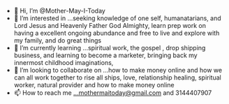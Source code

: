 - 👋 Hi, I’m @Mother-May-I-Today
- 👀 I’m interested in ...seeking knowledge of one self, humanatarians, and Lord Jesus and Heavenly Father God Almighty, learn prep work on having a excellent ongoing abundance and free to live and explore with my family, and do great things
- 🌱 I’m currently learning ...spiritual work, the gospel , drop shipping business, and learning to become a marketer, bringing back my innermost childhood imaginations,  
- 💞️ I’m looking to collaborate on ...how to make money online and how we can all work together to rise all ships, love, relationship healing, spiritual worker, natural provider and how to make money online  
- 📫 How to reach me ...mothermaitoday@gmail.com and 3144407907
<!---
Mother-May-I-Today/Mother-May-I-Today is a ✨ special ✨ repository because its `README.md` (this file) appears on your GitHub profile.
You can click the Preview link to take a look at your changes.
--->
